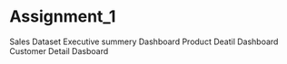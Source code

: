 # Assignment_1

Sales Dataset
Executive summery Dashboard
Product Deatil Dashboard
Customer Detail Dasboard
